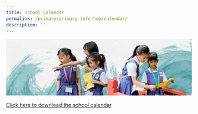 ```yaml
---
title: School Calendar
permalink: /primary/primary-info-hub/calendar/
description: ""
---
```

![](/images/01%20Banner%20Photos/info-hub.jpg)

[Click here to download the school calendar](/files/InfoHub/2023%20school%20calendar.pdf)